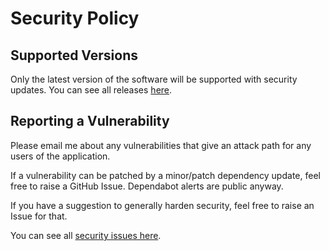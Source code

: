 # Security Policy

## Supported Versions

Only the latest version of the software will be supported with security
updates. You can see all releases [here][releases-list].

## Reporting a Vulnerability

Please email me about any vulnerabilities that give an attack path for
any users of the application.

If a vulnerability can be patched by a minor/patch dependency update,
feel free to raise a GitHub Issue. Dependabot alerts are public anyway.

If you have a suggestion to generally harden security, feel free to raise
an Issue for that.

You can see all [security issues here][security-issues-url].

[releases-list]: https://github.com/teaminkling/mac-spotify-np/releases
[security-issues-url]: https://github.com/teaminkling/mac-spotify-np/issues?q=is%3Aopen+is%3Aissue+label%3Asecurity
